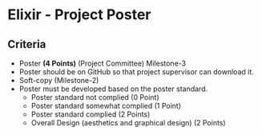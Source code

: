 # Elixir - Project Poster

## Criteria

- Poster **(4 Points)** (Project Committee) Milestone-3
- Poster should be on GitHub so that project supervisor can download it.
- Soft-copy (Milestone-2)
- Poster must be developed based on the poster standard.
  - Poster standard not complied (0 Point)
  - Poster standard somewhat complied (1 Point)
  - Poster standard complied (2 Points)
  - Overall Design (aesthetics and graphical design) (2 Points)
